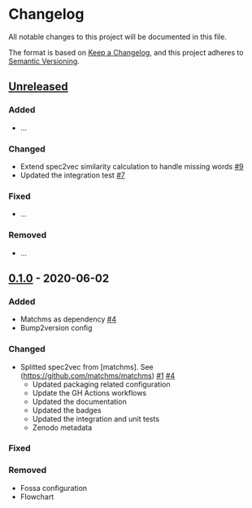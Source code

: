 # Changelog

All notable changes to this project will be documented in this file.

The format is based on [Keep a Changelog](https://keepachangelog.com/en/1.0.0/),
and this project adheres to [Semantic Versioning](https://semver.org/spec/v2.0.0.html).

## [Unreleased]

### Added
- ...

### Changed
- Extend spec2vec similarity calculation to handle missing words [#9](https://github.com/iomega/spec2vec/issues/9)
- Updated the integration test [#7](https://github.com/iomega/spec2vec/issues/7)

### Fixed
- ...

### Removed
- ...

## [0.1.0] - 2020-06-02

### Added
- Matchms as dependency [#4](https://github.com/iomega/spec2vec/pull/4)
- Bump2version config

### Changed
- Splitted spec2vec from [matchms]. See (https://github.com/matchms/matchms) [#1](https://github.com/iomega/spec2vec/pull/1) [#4](https://github.com/iomega/spec2vec/pull/4)
  - Updated packaging related configuration
  - Update the GH Actions workflows
  - Updated the documentation
  - Updated the badges
  - Updated the integration and unit tests
  - Zenodo metadata
  
### Fixed

### Removed
- Fossa configuration
- Flowchart


[Unreleased]: https://github.com/iomega/spec2vec/compare/0.1.0...HEAD
[0.1.0]: https://github.com/iomega/spec2vec/releases/tag/0.1.0
